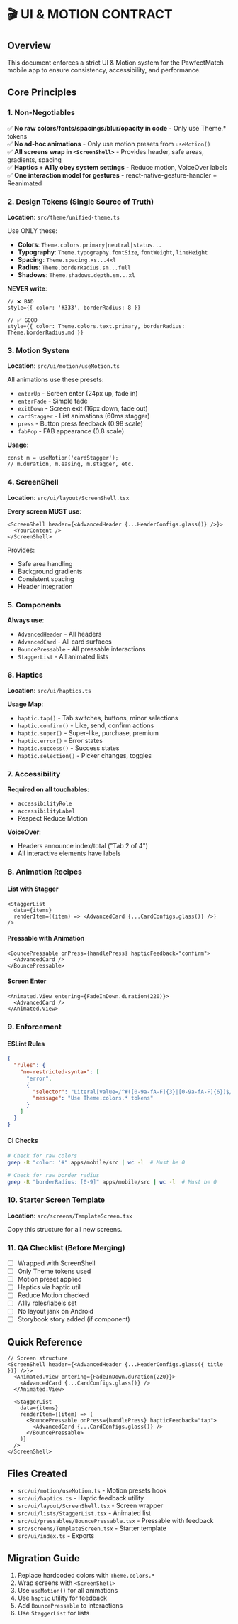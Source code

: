 # 🎬 UI & MOTION CONTRACT

## Overview
This document enforces a strict UI & Motion system for the PawfectMatch mobile app to ensure consistency, accessibility, and performance.

## Core Principles

### 1. Non-Negotiables

✅ **No raw colors/fonts/spacings/blur/opacity in code** - Only use Theme.* tokens  
✅ **No ad-hoc animations** - Only use motion presets from `useMotion()`  
✅ **All screens wrap in `<ScreenShell>`** - Provides header, safe areas, gradients, spacing  
✅ **Haptics + A11y obey system settings** - Reduce motion, VoiceOver labels  
✅ **One interaction model for gestures** - react-native-gesture-handler + Reanimated  

### 2. Design Tokens (Single Source of Truth)

**Location**: `src/theme/unified-theme.ts`

Use ONLY these:
- **Colors**: `Theme.colors.primary|neutral|status...`
- **Typography**: `Theme.typography.fontSize`, `fontWeight`, `lineHeight`
- **Spacing**: `Theme.spacing.xs...4xl`
- **Radius**: `Theme.borderRadius.sm...full`
- **Shadows**: `Theme.shadows.depth.sm...xl`

**NEVER write**:
```tsx
// ❌ BAD
style={{ color: '#333', borderRadius: 8 }}

// ✅ GOOD
style={{ color: Theme.colors.text.primary, borderRadius: Theme.borderRadius.md }}
```

### 3. Motion System

**Location**: `src/ui/motion/useMotion.ts`

All animations use these presets:
- `enterUp` - Screen enter (24px up, fade in)
- `enterFade` - Simple fade
- `exitDown` - Screen exit (16px down, fade out)
- `cardStagger` - List animations (60ms stagger)
- `press` - Button press feedback (0.98 scale)
- `fabPop` - FAB appearance (0.8 scale)

**Usage**:
```tsx
const m = useMotion('cardStagger');
// m.duration, m.easing, m.stagger, etc.
```

### 4. ScreenShell

**Location**: `src/ui/layout/ScreenShell.tsx`

**Every screen MUST use**:
```tsx
<ScreenShell header={<AdvancedHeader {...HeaderConfigs.glass()} />}>
  <YourContent />
</ScreenShell>
```

Provides:
- Safe area handling
- Background gradients
- Consistent spacing
- Header integration

### 5. Components

**Always use**:
- `AdvancedHeader` - All headers
- `AdvancedCard` - All card surfaces
- `BouncePressable` - All pressable interactions
- `StaggerList` - All animated lists

### 6. Haptics

**Location**: `src/ui/haptics.ts`

**Usage Map**:
- `haptic.tap()` - Tab switches, buttons, minor selections
- `haptic.confirm()` - Like, send, confirm actions
- `haptic.super()` - Super-like, purchase, premium
- `haptic.error()` - Error states
- `haptic.success()` - Success states
- `haptic.selection()` - Picker changes, toggles

### 7. Accessibility

**Required on all touchables**:
- `accessibilityRole`
- `accessibilityLabel`
- Respect Reduce Motion

**VoiceOver**:
- Headers announce index/total ("Tab 2 of 4")
- All interactive elements have labels

### 8. Animation Recipes

#### List with Stagger
```tsx
<StaggerList
  data={items}
  renderItem={(item) => <AdvancedCard {...CardConfigs.glass()} />}
/>
```

#### Pressable with Animation
```tsx
<BouncePressable onPress={handlePress} hapticFeedback="confirm">
  <AdvancedCard />
</BouncePressable>
```

#### Screen Enter
```tsx
<Animated.View entering={FadeInDown.duration(220)}>
  <AdvancedCard />
</Animated.View>
```

### 9. Enforcement

#### ESLint Rules
```json
{
  "rules": {
    "no-restricted-syntax": [
      "error",
      { 
        "selector": "Literal[value=/^#([0-9a-fA-F]{3}|[0-9a-fA-F]{6})$/]", 
        "message": "Use Theme.colors.* tokens" 
      }
    ]
  }
}
```

#### CI Checks
```bash
# Check for raw colors
grep -R "color: '#" apps/mobile/src | wc -l  # Must be 0

# Check for raw border radius
grep -R "borderRadius: [0-9]" apps/mobile/src | wc -l  # Must be 0
```

### 10. Starter Screen Template

**Location**: `src/screens/TemplateScreen.tsx`

Copy this structure for all new screens.

### 11. QA Checklist (Before Merging)

- [ ] Wrapped with ScreenShell
- [ ] Only Theme tokens used
- [ ] Motion preset applied
- [ ] Haptics via haptic util
- [ ] Reduce Motion checked
- [ ] A11y roles/labels set
- [ ] No layout jank on Android
- [ ] Storybook story added (if component)

## Quick Reference

```tsx
// Screen structure
<ScreenShell header={<AdvancedHeader {...HeaderConfigs.glass({ title })} />}>
  <Animated.View entering={FadeInDown.duration(220)}>
    <AdvancedCard {...CardConfigs.glass()} />
  </Animated.View>
  
  <StaggerList
    data={items}
    renderItem={(item) => (
      <BouncePressable onPress={handlePress} hapticFeedback="tap">
        <AdvancedCard {...CardConfigs.glass()} />
      </BouncePressable>
    )}
  />
</ScreenShell>
```

## Files Created

- `src/ui/motion/useMotion.ts` - Motion presets hook
- `src/ui/haptics.ts` - Haptic feedback utility
- `src/ui/layout/ScreenShell.tsx` - Screen wrapper
- `src/ui/lists/StaggerList.tsx` - Animated list
- `src/ui/pressables/BouncePressable.tsx` - Pressable with feedback
- `src/screens/TemplateScreen.tsx` - Starter template
- `src/ui/index.ts` - Exports

## Migration Guide

1. Replace hardcoded colors with `Theme.colors.*`
2. Wrap screens with `<ScreenShell>`
3. Use `useMotion()` for all animations
4. Use `haptic` utility for feedback
5. Add `BouncePressable` to interactions
6. Use `StaggerList` for lists

